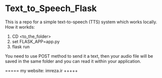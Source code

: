 # Text_to_Speech_Flask
This is a repo for a simple text-to-speech (TTS) system which works locally. 
How it workds:

1. CD <to_the_folder>
2. set FLASK_APP=app.py
3. flask run

You need to use POST method to send it a text, then your audio file will be saved in the same folder and you can read it within your application.

=====
my website: imreza.ir
+++++
